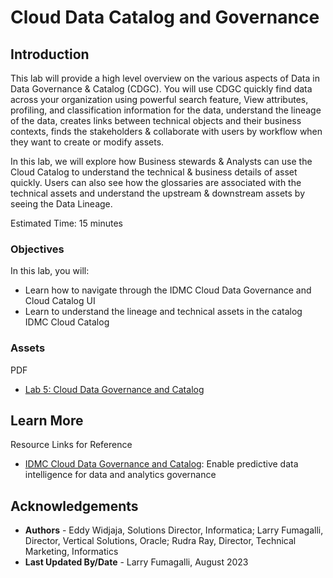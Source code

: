 # Cloud Data Catalog and Governance 

## Introduction

This lab will provide a high level overview on the various aspects of Data in Data Governance & Catalog (CDGC). You will use CDGC quickly find data across your organization using powerful search feature, View attributes, profiling, and classification information for the data, understand the lineage of the data, creates links between technical objects and their business contexts, finds the stakeholders & collaborate with users by workflow when they want to create or modify assets.

In this lab, we will explore how Business stewards & Analysts can use the Cloud Catalog to understand the technical & business details of asset quickly. Users can also see how the glossaries are associated with the technical assets and understand the upstream & downstream assets by seeing the Data Lineage.

Estimated Time: 15 minutes

### Objectives

In this lab, you will:
* Learn how to navigate through the IDMC Cloud Data Governance and Cloud Catalog UI
* Learn to understand the lineage and technical assets in the catalog IDMC Cloud Catalog

### **Assets**

PDF
* [Lab 5: Cloud Data Governance and Catalog](https://objectstorage.us-ashburn-1.oraclecloud.com/p/Ei1_2QRw4M8tQpk59Qhao2JCvEivSAX8MGB9R6PfHZlqNkpkAcnVg4V3-GyTs1_t/n/c4u04/b/livelabsfiles/o/oci-library/Lab%2005%20-%20Cloud%20Data%20Catalog-OCI.pdf) 


## Learn More

Resource Links for Reference 
* [IDMC Cloud Data Governance and Catalog](https://www.informatica.com/products/data-governance/cloud-data-governance-and-catalog.html): Enable predictive data intelligence for data and analytics governance


## Acknowledgements
* **Authors** - Eddy Widjaja, Solutions Director, Informatica; Larry Fumagalli, Director, Vertical Solutions, Oracle; Rudra Ray, Director, Technical Marketing, Informatics
* **Last Updated By/Date** - Larry Fumagalli, August 2023
